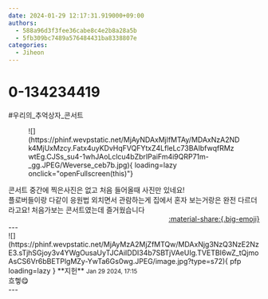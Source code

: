 ```yaml
---
date: 2024-01-29 12:17:31.919000+09:00
authors:
  - 588a96d3f3fee36cabe8c4e2b8a28a5b
  - 5fb309bc7489a576484431ba8338807e
categories:
  - Jiheon
---
```


# 0-134234419

<div class="post-container" markdown="1">
<div class="content-container md-sidebar__scrollwrap" markdown="1">

\#우리의_추억상자_콘서트 
<figure markdown="1">
![](https://phinf.wevpstatic.net/MjAyNDAxMjlfMTAy/MDAxNzA2NDk4MjUxMzcy.Fatx4uyKDvHqFVQFYtxZ4LfleLc73BAIbfwqfRMzwtEg.CJSs_su4-1whJAoLclcu4bZbrIPaiFm4i9QRP71m-_gg.JPEG/Weverse_ceb7b.jpg){ loading=lazy onclick="openFullscreen(this)"}
</figure>
콘서트 중간에 찍은사진은 없고 처음 들어올때 사진만 있네요!<br>플로버들이랑 다같이 응원법 외치면서 관람하는게 집에서 혼자 보는거랑은 완전 다르더라고요! 처음가보는 콘서트였는데 즐거웠습니다

</div>
</div>

<div style="text-align: right;" markdown="1">
<a href="https://weverse.io/fromis9/fanpost/0-134234419" style="text-align: right;">:material-share:{.big-emoji}</a>
</div>
---

<div class="comments-container md-sidebar__scrollwrap" markdown="1">
<div class="comment" markdown="1">
<div class='id-container' markdown="1">
![](https://phinf.wevpstatic.net/MjAyMzA2MjZfMTQw/MDAxNjg3NzQ3NzE2NzE3.sTjhSGjoy3v4YWgOusaUyTJCAiIDDI34b7SBTjVAeUIg.TVETBI6wZ_tQjmoAsCS6Vr6bBETPlgMZy-YwTa6Gs0wg.JPEG/image.jpg?type=s72){ pfp loading=lazy }
**<span class="artist">지헌</span>** <small>Jan 29 2024, 17:15</small><br>
</div>
<div class='comment-body' markdown="1">
흐헿😋
</div>
</div>
</div>
---
